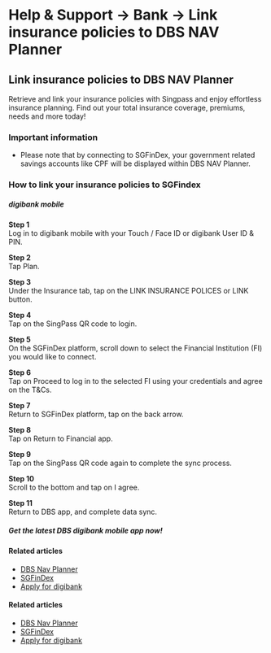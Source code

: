# Help & Support -> Bank -> Link insurance policies to DBS NAV Planner

## Link insurance policies to DBS NAV Planner

Retrieve and link your insurance policies with Singpass and enjoy effortless insurance planning. Find out your total insurance coverage, premiums, needs and more today!

### Important information

  * Please note that by connecting to SGFinDex, your government related savings accounts like CPF will be displayed within DBS NAV Planner.



### How to link your insurance policies to SGFindex

#####  digibank mobile

**Step 1**  
Log in to digibank mobile with your Touch / Face ID or digibank User ID & PIN. 

**Step 2**  
Tap Plan. 

**Step 3**  
Under the Insurance tab, tap on the LINK INSURANCE POLICES or LINK button. 

**Step 4**  
Tap on the SingPass QR code to login. 

**Step 5**  
On the SGFinDex platform, scroll down to select the Financial Institution (FI) you would like to connect. 

**Step 6**  
Tap on Proceed to log in to the selected FI using your credentials and agree on the T&Cs. 

**Step 7**  
Return to SGFinDex platform, tap on the back arrow. 

**Step 8**  
Tap on Return to Financial app. 

**Step 9**  
Tap on the SingPass QR code again to complete the sync process. 

**Step 10**  
Scroll to the bottom and tap on I agree. 

**Step 11**  
Return to DBS app, and complete data sync. 

##### Get the latest DBS digibank mobile app now!

[](https://itunes.apple.com/us/app/dbs-mobile-banking/id1068403826?mt=8) [](https://play.google.com/store/apps/details?id=com.dbs.sg.dbsmbanking) [](https://appgallery.cloud.huawei.com/marketshare/app/C101888471?locale=en_GB&source=appshare&subsource=C101888471)

#### Related articles

  * [DBS Nav Planner](https://www.dbs.com.sg/personal/deposits/digital-services/nav-planner)
  * [SGFinDex](https://www.dbs.com.sg/personal/deposits/digital-services/sgfindex)
  * [Apply for digibank](https://www.dbs.com.sg/personal/support/bank-ibanking-application.html)



#### Related articles

  * [DBS Nav Planner](https://www.dbs.com.sg/personal/deposits/digital-services/nav-planner)
  * [SGFinDex](https://www.dbs.com.sg/personal/deposits/digital-services/sgfindex)
  * [Apply for digibank](https://www.dbs.com.sg/personal/support/bank-ibanking-application.html)


